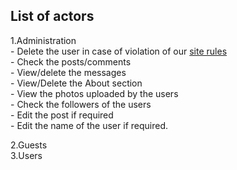 <h2>List of actors </h2>
  1.Administration <br> 
  - Delete the user in case of violation of our   
  <a href="example.html" onclick="window.open('example.html', '_self');"> site rules

</a>
<br>
  - Check the posts/comments <br>
  - View/delete the messages <br>
  - View/Delete the About section <br>
  - View the photos uploaded by the users <br>
  - Check the followers of the users <br>
  - Edit the post if required <br>
  - Edit the name of the user if required. <br>
  
  2.Guests <br>
  3.Users <br>
  
  
  
